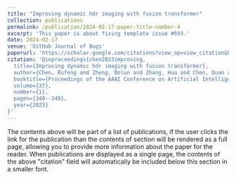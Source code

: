 ```yaml
---
title: "Improving dynamic hdr imaging with fusion transformer"
collection: publications
permalink: /publication/2024-02-17-paper-title-number-4
excerpt: 'This paper is about fixing template issue #693.'
date: 2024-02-17
venue: 'GitHub Journal of Bugs'
paperurl: 'https://scholar.google.com/citations?view_op=view_citation&hl=zh-CN&user=0paKpRsAAAAJ&citation_for_view=0paKpRsAAAAJ:u-x6o8ySG0sC'
citation: '@inproceedings{chen2023improving,
  title={Improving dynamic hdr imaging with fusion transformer},
  author={Chen, Rufeng and Zheng, Bolun and Zhang, Hua and Chen, Quan and Yan, Chenggang and Slabaugh, Gregory and Yuan, Shanxin},
  booktitle={Proceedings of the AAAI Conference on Artificial Intelligence},
  volume={37},
  number={1},
  pages={340--349},
  year={2023}
}'
---
```


The contents above will be part of a list of publications, if the user clicks the link for the publication than the contents of section will be rendered as a full page, allowing you to provide more information about the paper for the reader. When publications are displayed as a single page, the contents of the above "citation" field will automatically be included below this section in a smaller font.
